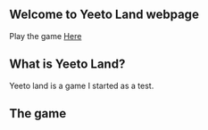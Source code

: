 ## Welcome to Yeeto Land webpage
Play the game [Here](https://www.roblox.com/games/4647967276/The-First-Major-Update-Yeeto-Land)

## What is Yeeto Land?
Yeeto land is a game I started as a test.

## The game 
